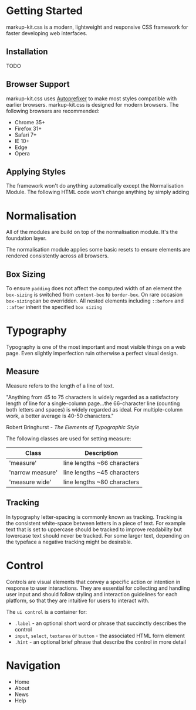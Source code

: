

# Getting Started

markup-kit.css is a modern, lightweight and responsive CSS framework for faster developing web interfaces.

## Installation

TODO

## Browser Support

markup-kit.css uses [Autoprefixer](https://github.com/postcss/autoprefixer) to make most styles compatible with
earlier browsers. markup-kit.css is designed for modern browsers. The following browsers are recommended:

* Chrome 35+
* Firefox 31+
* Safari 7+
* IE 10+
* Edge
* Opera

## Applying Styles

The framework won't do anything automatically except the Normalisation Module. The following HTML code won't change
anything by simply adding



# Normalisation

All of the modules are build on top of the normalisation module. It's the foundation layer.

The normalisation module applies some basic resets to ensure elements are rendered consistently across all browsers.



## Box Sizing

To ensure `padding` does not affect the computed width of an element the `box-sizing` is switched from `content-box` to
`border-box`. On rare occasion `box-sizing`can be overridden. All nested elements including `::before` and `::after`
inherit the specified `box sizing`



# Typography

Typography is one of the most important and most visible things on a web page. Even slightly imperfection ruin otherwise
a perfect visual design.



## Measure

Measure refers to the length of a line of text.

<quote>
"Anything from 45 to 75 characters is widely regarded as a satisfactory length of line for a single-column page...the
66-character line (counting both letters and spaces) is widely regarded as ideal. For multiple-column work, a better
average is 40-50 characters."

  <span>Robert Bringhurst - <i>The Elements of Typographic Style</i></span>
</quote>

The following classes are used for setting measure:

| Class            | Description                                                          |
| ---------------- | -------------------------------------------------------------------- |
| 'measure'        | line lengths ~66 characters                                          |
| 'narrow measure' | line lengths ~45 characters                                          |
| 'measure wide'   | line lengths ~80 characters                                          |



## Tracking

In typography letter-spacing is commonly known as tracking. Tracking is the consistent white-space between letters in
a piece of text. For example text that is set to uppercase should be tracked to improve readability but lowercase text
should never be tracked. For some larger text, depending on the typeface a negative tracking might be desirable.



# Control

Controls are visual elements that convey a specific action or intention in response to user interactions. They are
essential for collecting and handling user input and should follow styling and interaction guidelines for each
platform, so that they are intuitive for users to interact with.

The `ui control` is a container for:

* `.label` - an optional short word or phrase that succinctly describes the control
* `input`, `select`, `textarea` or `button` - the associated HTML form element
* `.hint` - an optional brief phrase that describe the control in more detail



# Navigation

  <div data-module="kit-example">
    <ul class="nav">
      <li class="item">Home</li>
      <li class="item">About</li>
      <li class="item">News</li>
      <li class="item">Help</li>
    </ul>
  </div>

